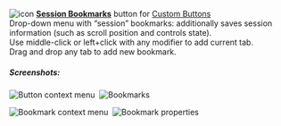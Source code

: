 ![icon](https://raw.github.com/Infocatcher/Custom_Buttons/master/Session_Bookmarks/icon.png)&nbsp;<a href="http://infocatcher.github.com/Custom_Buttons/install/sessionBookmarks.html"><strong>Session Bookmarks</strong></a> button for [Custom Buttons](https://addons.mozilla.org/addon/custom-buttons/)
<br>Drop-down menu with “session” bookmarks: additionally saves session information (such as scroll position and controls state).
<br>Use middle-click or left+click with any modifier to add current tab.
<br>Drag and drop any tab to add new bookmark.
<br>

##### Screenshots:
<img src="https://raw.github.com/Infocatcher/Custom_Buttons/master/Session_Bookmarks/screenshots/button_context_menu-en.png" alt="Button context menu" align="top">&nbsp; <img src="https://raw.github.com/Infocatcher/Custom_Buttons/master/Session_Bookmarks/screenshots/bookmarks-en.png" alt="Bookmarks" align="top">

<img src="https://raw.github.com/Infocatcher/Custom_Buttons/master/Session_Bookmarks/screenshots/bookmark_context_menu-en.png" alt="Bookmark context menu" align="top">&nbsp; <img src="https://raw.github.com/Infocatcher/Custom_Buttons/master/Session_Bookmarks/screenshots/bookmark_properties-en.png" alt="Bookmark properties" align="top">